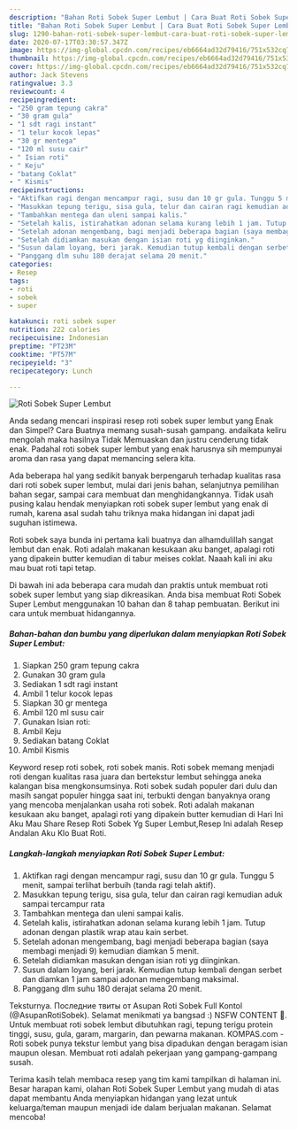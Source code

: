 ```yaml
---
description: "Bahan Roti Sobek Super Lembut | Cara Buat Roti Sobek Super Lembut Yang Bisa Manjain Lidah"
title: "Bahan Roti Sobek Super Lembut | Cara Buat Roti Sobek Super Lembut Yang Bisa Manjain Lidah"
slug: 1290-bahan-roti-sobek-super-lembut-cara-buat-roti-sobek-super-lembut-yang-bisa-manjain-lidah
date: 2020-07-17T03:30:57.347Z
image: https://img-global.cpcdn.com/recipes/eb6664ad32d79416/751x532cq70/roti-sobek-super-lembut-foto-resep-utama.jpg
thumbnail: https://img-global.cpcdn.com/recipes/eb6664ad32d79416/751x532cq70/roti-sobek-super-lembut-foto-resep-utama.jpg
cover: https://img-global.cpcdn.com/recipes/eb6664ad32d79416/751x532cq70/roti-sobek-super-lembut-foto-resep-utama.jpg
author: Jack Stevens
ratingvalue: 3.3
reviewcount: 4
recipeingredient:
- "250 gram tepung cakra"
- "30 gram gula"
- "1 sdt ragi instant"
- "1 telur kocok lepas"
- "30 gr mentega"
- "120 ml susu cair"
- " Isian roti"
- " Keju"
- "batang Coklat"
- " Kismis"
recipeinstructions:
- "Aktifkan ragi dengan mencampur ragi, susu dan 10 gr gula. Tunggu 5 menit, sampai terlihat berbuih (tanda ragi telah aktif)."
- "Masukkan tepung terigu, sisa gula, telur dan cairan ragi kemudian aduk sampai tercampur rata"
- "Tambahkan mentega dan uleni sampai kalis."
- "Setelah kalis, istirahatkan adonan selama kurang lebih 1 jam. Tutup adonan dengan plastik wrap atau kain serbet."
- "Setelah adonan mengembang, bagi menjadi beberapa bagian (saya membagi menjadi 9) kemudian diamkan 5 menit."
- "Setelah didiamkan masukan dengan isian roti yg diinginkan."
- "Susun dalam loyang, beri jarak. Kemudian tutup kembali dengan serbet dan diamkan 1 jam sampai adonan mengembang maksimal."
- "Panggang dlm suhu 180 derajat selama 20 menit."
categories:
- Resep
tags:
- roti
- sobek
- super

katakunci: roti sobek super 
nutrition: 222 calories
recipecuisine: Indonesian
preptime: "PT23M"
cooktime: "PT57M"
recipeyield: "3"
recipecategory: Lunch

---
```



![Roti Sobek Super Lembut](https://img-global.cpcdn.com/recipes/eb6664ad32d79416/751x532cq70/roti-sobek-super-lembut-foto-resep-utama.jpg)

Anda sedang mencari inspirasi resep roti sobek super lembut yang Enak dan Simpel? Cara Buatnya memang susah-susah gampang. andaikata keliru mengolah maka hasilnya Tidak Memuaskan dan justru cenderung tidak enak. Padahal roti sobek super lembut yang enak harusnya sih mempunyai aroma dan rasa yang dapat memancing selera kita.

Ada beberapa hal yang sedikit banyak berpengaruh terhadap kualitas rasa dari roti sobek super lembut, mulai dari jenis bahan, selanjutnya pemilihan bahan segar, sampai cara membuat dan menghidangkannya. Tidak usah pusing kalau hendak menyiapkan roti sobek super lembut yang enak di rumah, karena asal sudah tahu triknya maka hidangan ini dapat jadi suguhan istimewa.

Roti sobek saya bunda ini pertama kali buatnya dan alhamdulillah sangat lembut dan enak. Roti adalah makanan kesukaan aku banget, apalagi roti yang dipakein butter kemudian di tabur meises coklat. Naaah kali ini aku mau buat roti tapi tetap.


Di bawah ini ada beberapa cara mudah dan praktis untuk membuat roti sobek super lembut yang siap dikreasikan. Anda bisa membuat Roti Sobek Super Lembut menggunakan 10 bahan dan 8 tahap pembuatan. Berikut ini cara untuk membuat hidangannya.

<!--inarticleads1-->

##### Bahan-bahan dan bumbu yang diperlukan dalam menyiapkan Roti Sobek Super Lembut:

1. Siapkan 250 gram tepung cakra
1. Gunakan 30 gram gula
1. Sediakan 1 sdt ragi instant
1. Ambil 1 telur kocok lepas
1. Siapkan 30 gr mentega
1. Ambil 120 ml susu cair
1. Gunakan  Isian roti:
1. Ambil  Keju
1. Sediakan batang Coklat
1. Ambil  Kismis


Keyword resep roti sobek, roti sobek manis. Roti sobek memang menjadi roti dengan kualitas rasa juara dan bertekstur lembut sehingga aneka kalangan bisa mengkonsumsinya. Roti sobek sudah populer dari dulu dan masih sangat populer hingga saat ini, terbukti dengan banyaknya orang yang mencoba menjalankan usaha roti sobek. Roti adalah makanan kesukaan aku banget, apalagi roti yang dipakein butter kemudian di Hari Ini Aku Mau Share Resep Roti Sobek Yg Super Lembut,Resep Ini adalah Resep Andalan Aku Klo Buat Roti. 

<!--inarticleads2-->

##### Langkah-langkah menyiapkan Roti Sobek Super Lembut:

1. Aktifkan ragi dengan mencampur ragi, susu dan 10 gr gula. Tunggu 5 menit, sampai terlihat berbuih (tanda ragi telah aktif).
1. Masukkan tepung terigu, sisa gula, telur dan cairan ragi kemudian aduk sampai tercampur rata
1. Tambahkan mentega dan uleni sampai kalis.
1. Setelah kalis, istirahatkan adonan selama kurang lebih 1 jam. Tutup adonan dengan plastik wrap atau kain serbet.
1. Setelah adonan mengembang, bagi menjadi beberapa bagian (saya membagi menjadi 9) kemudian diamkan 5 menit.
1. Setelah didiamkan masukan dengan isian roti yg diinginkan.
1. Susun dalam loyang, beri jarak. Kemudian tutup kembali dengan serbet dan diamkan 1 jam sampai adonan mengembang maksimal.
1. Panggang dlm suhu 180 derajat selama 20 menit.


Teksturnya. Последние твиты от Asupan Roti Sobek Full Kontol (@AsupanRotiSobek). Selamat menikmati ya bangsad :) NSFW CONTENT 🔞. Untuk membuat roti sobek lembut dibutuhkan ragi, tepung terigu protein tinggi, susu, gula, garam, margarin, dan pewarna makanan. KOMPAS.com - Roti sobek punya tekstur lembut yang bisa dipadukan dengan beragam isian maupun olesan. Membuat roti adalah pekerjaan yang gampang-gampang susah. 

Terima kasih telah membaca resep yang tim kami tampilkan di halaman ini. Besar harapan kami, olahan Roti Sobek Super Lembut yang mudah di atas dapat membantu Anda menyiapkan hidangan yang lezat untuk keluarga/teman maupun menjadi ide dalam berjualan makanan. Selamat mencoba!
